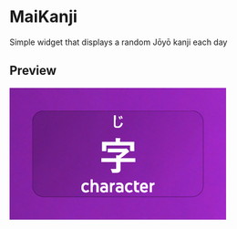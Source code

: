 # MaiKanji
Simple widget that displays a random Jōyō kanji each day
## Preview
![Preview Image](https://github.com/genDevo/MaiKanji/blob/main/maik.png)

